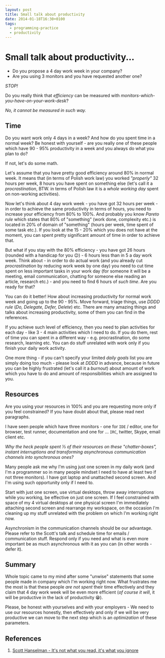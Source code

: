 ```yaml
---
layout: post
title: Small talk about productivity
date: 2014-01-18T16:30+0100
tags:
  - programming-practice
  - productivity
---
```


# Small talk about productivity...

- Do you propose a 4 day work week in your company?
- Are you using 3 monitors and you have requested another one?

*STOP!*

Do you really think that _efficiency_ can be measured with _monitors-which-you-have-on-your-work-desk_?

*No, it cannot be measured in such way.*

## Time

Do you want work only 4 days in a week? And how do you spent time in a normal week? Be honest with yourself - are you really one of these people which have 90 - 95% productivity in a week and you always do what you plan to do?

If not, let's do some math.

Let's assume that you have pretty good efficiency around 80% in normal week. It means that (in terms of Polish work law) you worked _"properly"_ 32 hours per week, 8 hours you have spent on something else (let's call it a _procrastination_, BTW. in terms of Polish law it is a *whole working day* spent on non-working activities).

Now let's think about 4 day work week - you have got 32 hours per week - in order to achieve the same productivity in terms of hours, you need to increase your efficiency from 80% to 100%. And probably you know _Pareto rule_ which states that 80% of "something" (work done, complexity etc.) is located in 20% of domain of "something" (hours per week, time spent of some task etc.). If you look at the 15 - 20% which you does not have at the moment, you can spent pretty significant amount of time in order to achieve that.

But what if you stay with the 80% efficiency - you have got 26 hours (rounded with a handicap for you :wink:) - 6 hours less than in 5 a day work week. Think about - in order to do actual work (and you already cut _procrastination_ by reducing work week by one day) you need to cut time spent on less important tasks in your work day (for someone it will be a meeting, email communication, chatting for someone else reading an article, research etc.) - and you need to find 6 hours of _such time_. Are you ready for that?

You can do it better! How about increasing productivity for normal work week and going up to the 90 - 95%. Move forward, triage things, use _DDDD rule_ (*Do, Delegate, Defer, Delete*) etc. There are many amazing things and talks about increasing productivity, some of them you can find in the references.

If you achieve such level of efficiency, then you need to plan activities for each day - like 3 - 4  main activities which I need to do. If you do them, rest of time you can spent in a different way - e.g. procrastination, do some research, learning etc. You can do stuff unrelated with work only if you finish your daily work activity.

One more thing - if you can't specify your limited _daily goals_ list you are simply doing too much - please look at _DDDD_ in advance, because in future you can be highly frustrated (let's call it a _burnout_) about amount of work which you have to do and amount of responsibilities which are assigned to you.

## Resources

Are you using your resources in 100% and you are requesting more only if you feel constrained? If you have doubt about that, please read next paragraphs.

I have seen people which have three monitors - one for `IDE` / editor, one for browser, test runner, documentation and one for ... `IRC`, twitter, Skype, email client etc.

*Why the heck people spent &#8531; of their resources on these "chatter-boxes", instant interruptions and transforming asynchronous communication channels into synchronous ones?*

Many people ask me why I'm using just one screen in my daily work (and I'm a programmer so in many people mindset I need to have at least two if not three monitors). I have got laptop and unattached second screen. And I'm using such opportunity only if I need to.

Start with just one screen, use virtual desktops, throw away interruptions while you working, be effective on just one screen. If I feel constrained with space of my 4 virtual desktops at one physical screen I'm immediately attaching second screen and rearrange my workspace, on the occasion I'm cleaning up my stuff unrelated with the problem on which I'm working right now.

Asynchronism in the communication channels should be our advantage. Please refer to the Scott's talk and schedule time for emails / communication stuff. Respond only if you need and what is even more important be as much asynchronous with it as you can (in other words - defer it).

## Summary

Whole topic came to my mind after some "unwise" statements that some people made in company which I'm working right now. What frustrates me the most is that these people _are not spent_ their time effectively and they claim that 4 day work week will be even more efficient (*of course it will*, it will be productive in the lack of productivity :grin:).

Please, be honest with yourselves and with your employers - We need to use our resources honestly, then effectively and only if we will be very productive we can move to the next step which is an _optimization_ of these parameters.

## References

1. [Scott Hanselman - It's not what you read, it's what you ignore](https://vimeo.com/39020426)

